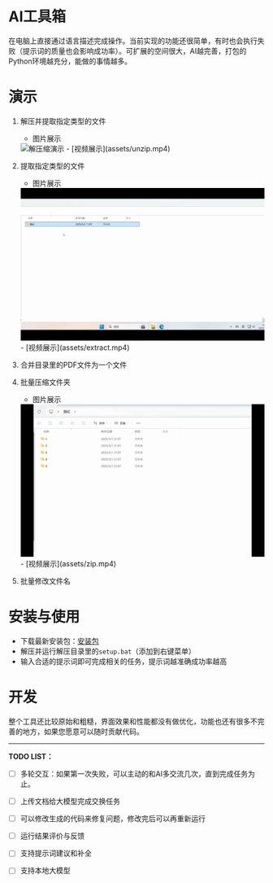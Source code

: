 # AI工具箱

在电脑上直接通过语言描述完成操作。当前实现的功能还很简单，有时也会执行失败（提示词的质量也会影响成功率）。可扩展的空间很大，AI越完善，打包的Python环境越充分，能做的事情越多。

# 演示

1. 解压并提取指定类型的文件
   - 图片展示
   <img src="./assets/unzip.gif" alt="解压缩演示" style="width:500px;">
   - [视频展示](assets/unzip.mp4)
2. 提取指定类型的文件
   - 图片展示
   <img src="./assets/extract.gif" alt="解压缩演示" style="width:500px;">
   - [视频展示](assets/extract.mp4)
3. 合并目录里的PDF文件为一个文件

4. 批量压缩文件夹
   - 图片展示
   <img src="./assets/zip.gif" alt="批量压缩演示" style="width:500px;">
   - [视频展示](assets/zip.mp4)
5. 批量修改文件名

# 安装与使用

- 下载最新安装包：[安装包](https://github.com/honeytidy/aitool/releases/latest)
- 解压并运行解压目录里的`setup.bat`（添加到右键菜单）
- 输入合适的提示词即可完成相关的任务，提示词越准确成功率越高


# 开发

整个工具还比较原始和粗糙，界面效果和性能都没有做优化，功能也还有很多不完善的地方，如果您愿意可以随时贡献代码。

------

**TODO LIST：**

- [ ] 多轮交互：如果第一次失败，可以主动的和AI多交流几次，直到完成任务为止。
- [ ] 上传文档给大模型完成交换任务
- [ ] 可以修改生成的代码来修复问题，修改完后可以再重新运行
- [ ] 运行结果评价与反馈
- [ ] 支持提示词建议和补全
- [ ] 支持本地大模型

